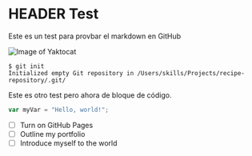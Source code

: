 # HEADER Test

Este es un test para provbar el markdown en GitHub


![Image of Yaktocat](https://octodex.github.com/images/yaktocat.png)


```
$ git init
Initialized empty Git repository in /Users/skills/Projects/recipe-repository/.git/
```


Este es otro test pero ahora de bloque de código.
``` javascript
var myVar = "Hello, world!";
```


- [ ] Turn on GitHub Pages
- [ ] Outline my portfolio
- [ ] Introduce myself to the world
